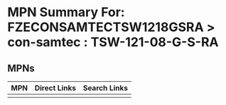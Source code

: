 



# MPN Summary For: FZECONSAMTECTSW1218GSRA > con-samtec : TSW-121-08-G-S-RA

## MPNs
  

|MPN|Direct Links|Search Links|
| :--- | :--- | :--- |
||||
